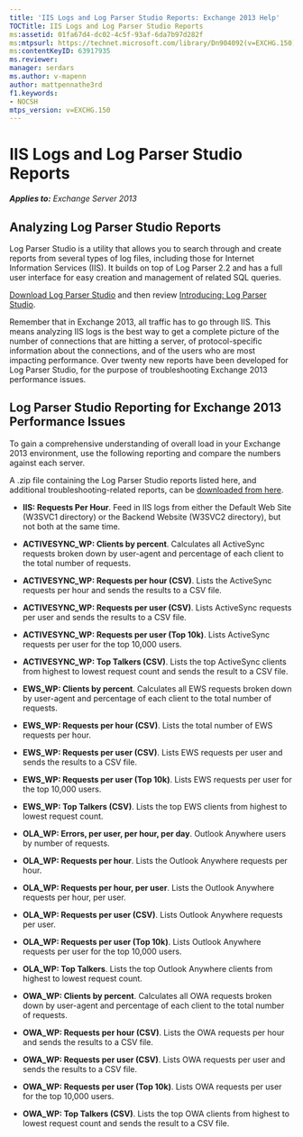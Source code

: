 ```yaml
---
title: 'IIS Logs and Log Parser Studio Reports: Exchange 2013 Help'
TOCTitle: IIS Logs and Log Parser Studio Reports
ms:assetid: 01fa67d4-dc02-4c5f-93af-6da7b97d282f
ms:mtpsurl: https://technet.microsoft.com/library/Dn904092(v=EXCHG.150)
ms:contentKeyID: 63917935
ms.reviewer: 
manager: serdars
ms.author: v-mapenn
author: mattpennathe3rd
f1.keywords:
- NOCSH
mtps_version: v=EXCHG.150
---
```


# IIS Logs and Log Parser Studio Reports

_**Applies to:** Exchange Server 2013_

## Analyzing Log Parser Studio Reports

Log Parser Studio is a utility that allows you to search through and create reports from several types of log files, including those for Internet Information Services (IIS). It builds on top of Log Parser 2.2 and has a full user interface for easy creation and management of related SQL queries.

[Download Log Parser Studio](https://go.microsoft.com/fwlink/p/?linkid=524244) and then review [Introducing: Log Parser Studio](https://techcommunity.microsoft.com/t5/exchange-team-blog/introducing-log-parser-studio/ba-p/601131).

Remember that in Exchange 2013, all traffic has to go through IIS. This means analyzing IIS logs is the best way to get a complete picture of the number of connections that are hitting a server, of protocol-specific information about the connections, and of the users who are most impacting performance. Over twenty new reports have been developed for Log Parser Studio, for the purpose of troubleshooting Exchange 2013 performance issues.

## Log Parser Studio Reporting for Exchange 2013 Performance Issues

To gain a comprehensive understanding of overall load in your Exchange 2013 environment, use the following reporting and compare the numbers against each server.

A .zip file containing the Log Parser Studio reports listed here, and additional troubleshooting-related reports, can be [downloaded from here](https://go.microsoft.com/fwlink/p/?linkid=524245).

  - **IIS: Requests Per Hour**. Feed in IIS logs from either the Default Web Site (W3SVC1 directory) or the Backend Website (W3SVC2 directory), but not both at the same time.

  - **ACTIVESYNC\_WP: Clients by percent**. Calculates all ActiveSync requests broken down by user-agent and percentage of each client to the total number of requests.

  - **ACTIVESYNC\_WP: Requests per hour (CSV)**. Lists the ActiveSync requests per hour and sends the results to a CSV file.

  - **ACTIVESYNC\_WP: Requests per user (CSV)**. Lists ActiveSync requests per user and sends the results to a CSV file.

  - **ACTIVESYNC\_WP: Requests per user (Top 10k)**. Lists ActiveSync requests per user for the top 10,000 users.

  - **ACTIVESYNC\_WP: Top Talkers (CSV)**. Lists the top ActiveSync clients from highest to lowest request count and sends the result to a CSV file.

  - **EWS\_WP: Clients by percent**. Calculates all EWS requests broken down by user-agent and percentage of each client to the total number of requests.

  - **EWS\_WP: Requests per hour (CSV)**. Lists the total number of EWS requests per hour.

  - **EWS\_WP: Requests per user (CSV)**. Lists EWS requests per user and sends the results to a CSV file.

  - **EWS\_WP: Requests per user (Top 10k)**. Lists EWS requests per user for the top 10,000 users.

  - **EWS\_WP: Top Talkers (CSV)**. Lists the top EWS clients from highest to lowest request count.

  - **OLA\_WP: Errors, per user, per hour, per day**. Outlook Anywhere users by number of requests.

  - **OLA\_WP: Requests per hour**. Lists the Outlook Anywhere requests per hour.

  - **OLA\_WP: Requests per hour, per user**. Lists the Outlook Anywhere requests per hour, per user.

  - **OLA\_WP: Requests per user (CSV)**. Lists Outlook Anywhere requests per user.

  - **OLA\_WP: Requests per user (Top 10k)**. Lists Outlook Anywhere requests per user for the top 10,000 users.

  - **OLA\_WP: Top Talkers**. Lists the top Outlook Anywhere clients from highest to lowest request count.

  - **OWA\_WP: Clients by percent**. Calculates all OWA requests broken down by user-agent and percentage of each client to the total number of requests.

  - **OWA\_WP: Requests per hour (CSV)**. Lists the OWA requests per hour and sends the results to a CSV file.

  - **OWA\_WP: Requests per user (CSV)**. Lists OWA requests per user and sends the results to a CSV file.

  - **OWA\_WP: Requests per user (Top 10k)**. Lists OWA requests per user for the top 10,000 users.

  - **OWA\_WP: Top Talkers (CSV)**. Lists the top OWA clients from highest to lowest request count and sends the result to a CSV file.
